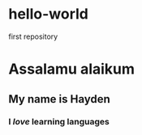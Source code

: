 # hello-world
first repository

# Assalamu alaikum

## My name is **Hayden**

### I *love* learning languages
